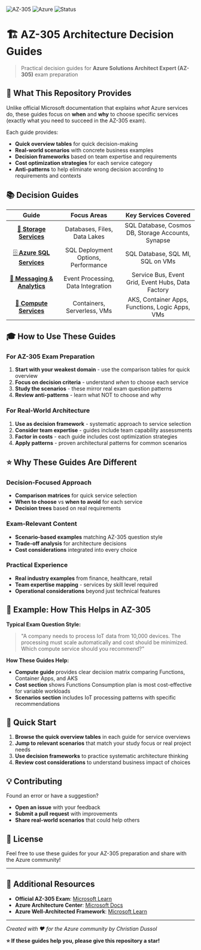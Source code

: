 ![AZ-305](https://img.shields.io/badge/Microsoft-AZ--305-blue)
![Azure](https://img.shields.io/badge/Cloud-Azure-007FFF)
![Status](https://img.shields.io/badge/Status-Active-brightgreen)

# 🏗️ AZ-305 Architecture Decision Guides

> Practical decision guides for **Azure Solutions Architect Expert (AZ-305)** exam preparation

## 🎯 What This Repository Provides

Unlike official Microsoft documentation that explains *what* Azure services do, these guides focus on **when** and **why** to choose specific services (exactly what you need to succeed in the AZ-305 exam).

Each guide provides:
- **Quick overview tables** for quick decision-making
- **Real-world scenarios** with concrete business examples  
- **Decision frameworks** based on team expertise and requirements
- **Cost optimization strategies** for each service category
- **Anti-patterns** to help eliminate wrong decision according to requirements and contexts

## 📚 Decision Guides

| Guide | Focus Areas | Key Services Covered |
|:-----:|:-----------:|:-------------------:|
| [💾 **Storage Services**](./01-storage-services.md) | Databases, Files, Data Lakes | SQL Database, Cosmos DB, Storage Accounts, Synapse |
| [🗄️ **Azure SQL Services**](./02-azure-sql-services.md) | SQL Deployment Options, Performance | SQL Database, SQL MI, SQL on VMs |
| [📡 **Messaging & Analytics**](./03-azure-messaging-analytics.md) | Event Processing, Data Integration | Service Bus, Event Grid, Event Hubs, Data Factory |
| [🚀 **Compute Services**](./04-azure-compute-services.md) | Containers, Serverless, VMs | AKS, Container Apps, Functions, Logic Apps, VMs |

## 🎓 How to Use These Guides

### **For AZ-305 Exam Preparation**
1. **Start with your weakest domain** - use the comparison tables for quick overview
2. **Focus on decision criteria** - understand *when* to choose each service
3. **Study the scenarios** - these mirror real exam question patterns
4. **Review anti-patterns** - learn what NOT to choose and why

### **For Real-World Architecture**
1. **Use as decision framework** - systematic approach to service selection
2. **Consider team expertise** - guides include team capability assessments
3. **Factor in costs** - each guide includes cost optimization strategies
4. **Apply patterns** - proven architectural patterns for common scenarios

## ⭐ Why These Guides Are Different

### **Decision-Focused Approach**
- **Comparison matrices** for quick service selection
- **When to choose** vs **when to avoid** for each service
- **Decision trees** based on real requirements

### **Exam-Relevant Content**
- **Scenario-based examples** matching AZ-305 question style
- **Trade-off analysis** for architecture decisions
- **Cost considerations** integrated into every choice

### **Practical Experience**
- **Real industry examples** from finance, healthcare, retail
- **Team expertise mapping** - services by skill level required
- **Operational considerations** beyond just technical features

## 🎯 Example: How This Helps in AZ-305

**Typical Exam Question Style:**
> "A company needs to process IoT data from 10,000 devices. The processing must scale automatically and cost should be minimized. Which compute service should you recommend?"

**How These Guides Help:**
- **Compute guide** provides clear decision matrix comparing Functions, Container Apps, and AKS
- **Cost section** shows Functions Consumption plan is most cost-effective for variable workloads
- **Scenarios section** includes IoT processing patterns with specific recommendations

## 🚀 Quick Start

1. **Browse the quick overview tables** in each guide for service overviews
2. **Jump to relevant scenarios** that match your study focus or real project needs
3. **Use decision frameworks** to practice systematic architecture thinking
4. **Review cost considerations** to understand business impact of choices

## 💡 Contributing

Found an error or have a suggestion? 
- **Open an issue** with your feedback
- **Submit a pull request** with improvements
- **Share real-world scenarios** that could help others

## 📄 License

Feel free to use these guides for your AZ-305 preparation and share with the Azure community!

---

## 🔗 Additional Resources

- **Official AZ-305 Exam**: [Microsoft Learn](https://learn.microsoft.com/en-us/credentials/certifications/exams/az-305/)
- **Azure Architecture Center**: [Microsoft Docs](https://learn.microsoft.com/en-us/azure/architecture/)
- **Azure Well-Architected Framework**: [Microsoft Learn](https://learn.microsoft.com/en-us/azure/well-architected/)

---

*Created with ❤️ for the Azure community by Christian Dussol*

**⭐ If these guides help you, please give this repository a star!**

